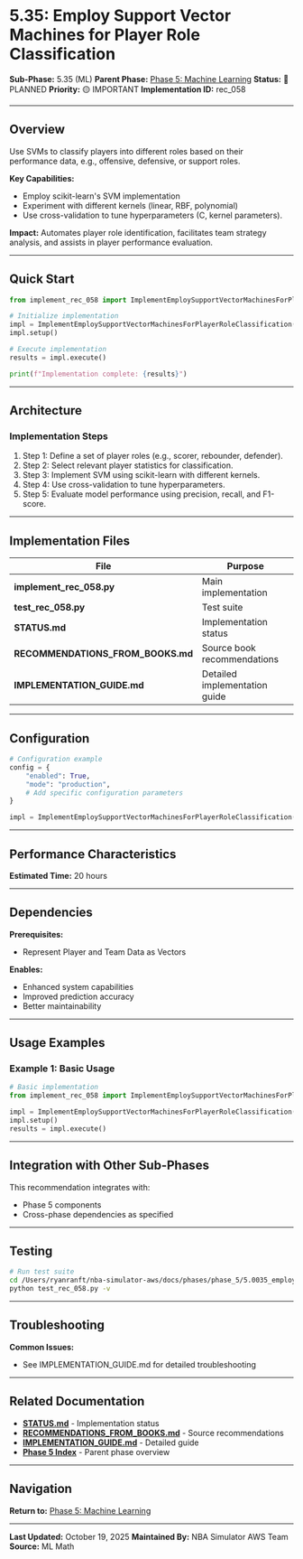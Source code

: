 # 5.35: Employ Support Vector Machines for Player Role Classification

**Sub-Phase:** 5.35 (ML)
**Parent Phase:** [Phase 5: Machine Learning](../PHASE_5_INDEX.md)
**Status:** 🔵 PLANNED
**Priority:** 🟡 IMPORTANT
**Implementation ID:** rec_058

---

## Overview

Use SVMs to classify players into different roles based on their performance data, e.g., offensive, defensive, or support roles.

**Key Capabilities:**
- Employ scikit-learn's SVM implementation
- Experiment with different kernels (linear, RBF, polynomial)
- Use cross-validation to tune hyperparameters (C, kernel parameters).

**Impact:**
Automates player role identification, facilitates team strategy analysis, and assists in player performance evaluation.

---

## Quick Start

```python
from implement_rec_058 import ImplementEmploySupportVectorMachinesForPlayerRoleClassification

# Initialize implementation
impl = ImplementEmploySupportVectorMachinesForPlayerRoleClassification()
impl.setup()

# Execute implementation
results = impl.execute()

print(f"Implementation complete: {results}")
```

---

## Architecture

### Implementation Steps

1. Step 1: Define a set of player roles (e.g., scorer, rebounder, defender).
2. Step 2: Select relevant player statistics for classification.
3. Step 3: Implement SVM using scikit-learn with different kernels.
4. Step 4: Use cross-validation to tune hyperparameters.
5. Step 5: Evaluate model performance using precision, recall, and F1-score.

---

## Implementation Files

| File | Purpose |
|------|---------|
| **implement_rec_058.py** | Main implementation |
| **test_rec_058.py** | Test suite |
| **STATUS.md** | Implementation status |
| **RECOMMENDATIONS_FROM_BOOKS.md** | Source book recommendations |
| **IMPLEMENTATION_GUIDE.md** | Detailed implementation guide |

---

## Configuration

```python
# Configuration example
config = {
    "enabled": True,
    "mode": "production",
    # Add specific configuration parameters
}

impl = ImplementEmploySupportVectorMachinesForPlayerRoleClassification(config=config)
```

---

## Performance Characteristics

**Estimated Time:** 20 hours

---

## Dependencies

**Prerequisites:**
- Represent Player and Team Data as Vectors

**Enables:**
- Enhanced system capabilities
- Improved prediction accuracy
- Better maintainability

---

## Usage Examples

### Example 1: Basic Usage

```python
# Basic implementation
from implement_rec_058 import ImplementEmploySupportVectorMachinesForPlayerRoleClassification

impl = ImplementEmploySupportVectorMachinesForPlayerRoleClassification()
impl.setup()
results = impl.execute()
```

---

## Integration with Other Sub-Phases

This recommendation integrates with:
- Phase 5 components
- Cross-phase dependencies as specified

---

## Testing

```bash
# Run test suite
cd /Users/ryanranft/nba-simulator-aws/docs/phases/phase_5/5.0035_employ_support_vector_machines_for_player_role_classificatio
python test_rec_058.py -v
```

---

## Troubleshooting

**Common Issues:**
- See IMPLEMENTATION_GUIDE.md for detailed troubleshooting

---

## Related Documentation

- **[STATUS.md](STATUS.md)** - Implementation status
- **[RECOMMENDATIONS_FROM_BOOKS.md](RECOMMENDATIONS_FROM_BOOKS.md)** - Source recommendations
- **[IMPLEMENTATION_GUIDE.md](IMPLEMENTATION_GUIDE.md)** - Detailed guide
- **[Phase 5 Index](../PHASE_5_INDEX.md)** - Parent phase overview

---

## Navigation

**Return to:** [Phase 5: Machine Learning](../PHASE_5_INDEX.md)

---

**Last Updated:** October 19, 2025
**Maintained By:** NBA Simulator AWS Team
**Source:** ML Math
